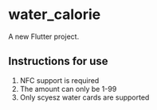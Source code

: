 # water_calorie

A new Flutter project.

## Instructions for use
1. NFC support is required
2. The amount can only be 1-99
3. Only scyesz water cards are supported